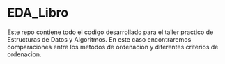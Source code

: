 # EDA_Libro
Este repo contiene todo el codigo desarrollado para el taller practico de Estructuras de Datos y Algoritmos. En este caso encontraremos comparaciones entre los metodos de ordenacion y diferentes criterios de ordenacion. 
